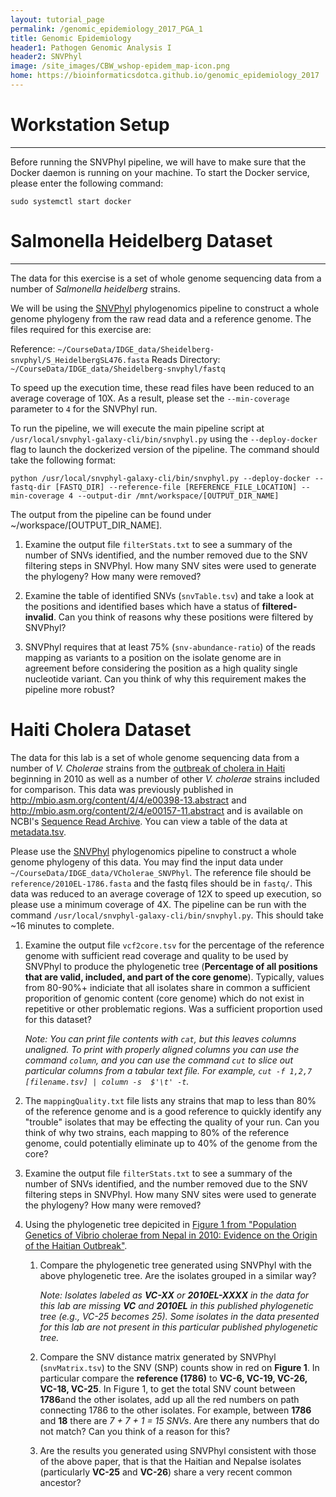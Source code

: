 ```yaml
---
layout: tutorial_page
permalink: /genomic_epidemiology_2017_PGA_1
title: Genomic Epidemiology
header1: Pathogen Genomic Analysis I
header2: SNVPhyl
image: /site_images/CBW_wshop-epidem_map-icon.png
home: https://bioinformaticsdotca.github.io/genomic_epidemiology_2017
---
```



# Workstation Setup
----
Before running the SNVPhyl pipeline, we will have to make sure that the Docker daemon is running on your machine.  To start the Docker service, please enter the following command:

`sudo systemctl start docker` 



# Salmonella Heidelberg Dataset
----
The data for this exercise is a set of whole genome sequencing data from a number of *Salmonella heidelberg* strains.    

We will be using the [SNVPhyl][] phylogenomics pipeline to construct a whole genome phylogeny from the raw read data and a reference genome.  The files required for this exercise are:

Reference: `~/CourseData/IDGE_data/Sheidelberg-snvphyl/S_HeidelbergSL476.fasta` 
Reads Directory: `~/CourseData/IDGE_data/Sheidelberg-snvphyl/fastq`

To speed up the execution time, these read files have been reduced to an average coverage of 10X.  As a result, please set the `--min-coverage` parameter to `4` for the SNVPhyl run. 

To run the pipeline, we will execute the main pipeline script at `/usr/local/snvphyl-galaxy-cli/bin/snvphyl.py` using the `--deploy-docker` flag to launch the dockerized version of the pipeline.  The command should take the following format:

`python /usr/local/snvphyl-galaxy-cli/bin/snvphyl.py --deploy-docker --fastq-dir [FASTQ_DIR] --reference-file [REFERENCE_FILE_LOCATION] --min-coverage 4 --output-dir /mnt/workspace/[OUTPUT_DIR_NAME]`

The output from the pipeline can be found under ~/workspace/[OUTPUT_DIR_NAME].  

1.  Examine the output file `filterStats.txt` to see a summary of the number of SNVs identified, and the number removed due to the SNV filtering steps in SNVPhyl. How many SNV sites were used to generate the phylogeny? How many were removed?

2. Examine the table of identified SNVs (`snvTable.tsv`) and take a look at the positions and identified bases which have a status of **filtered-invalid**. Can you think of reasons why these positions were filtered by SNVPhyl?

3.  SNVPhyl requires that at least 75% (`snv-abundance-ratio`) of the reads mapping as variants to a position on the isolate genome are in agreement before considering the position as a high quality single nucleotide variant.  Can you think of why this requirement makes the pipeline more robust?

[SNVPhyl]: https://snvphyl.readthedocs.io




# Haiti Cholera Dataset

The data for this lab is a set of whole genome sequencing data from a number of *V. Cholerae* strains from the [outbreak of cholera in Haiti][haiti-cholera] beginning in 2010 as well as a number of other *V. cholerae* strains included for comparison.  This data was previously published in <http://mbio.asm.org/content/4/4/e00398-13.abstract> and <http://mbio.asm.org/content/2/4/e00157-11.abstract> and is available on NCBI's [Sequence Read Archive](http://www.ncbi.nlm.nih.gov/sra/).  You can view a table of the data at [metadata.tsv][].

Please use the [SNVPhyl][] phylogenomics pipeline to construct a whole genome phylogeny of this data. You may find the input data under `~/CourseData/IDGE_data/VCholerae_SNVPhyl`. The reference file should be `reference/2010EL-1786.fasta` and the fastq files should be in `fastq/`. This data was reduced to an average coverage of 12X to speed up execution, so please use a minimum coverage of 4X.  The pipeline can be run with the command `/usr/local/snvphyl-galaxy-cli/bin/snvphyl.py`. This should take ~16 minutes to complete.

1. Examine the output file `vcf2core.tsv` for the percentage of the reference genome with sufficient read coverage and quality to be used by SNVPhyl to produce the phylogenetic tree (**Percentage of all positions that are valid, included, and part of the core genome**). Typically, values from 80-90%+ indiciate that all isolates share in common a sufficient proporition of genomic content (core genome) which do not exist in repetitive or other problematic regions. Was a sufficient proportion used for this dataset?

   *Note: You can print file contents with `cat`, but this leaves columns unaligned. To print with properly aligned columns you can use the command `column`, and you can use the command `cut` to slice out particular columns from a tabular text file. For example, `cut -f 1,2,7 [filename.tsv] | column -s  $'\t' -t`.*

2.  The `mappingQuality.txt` file lists any strains that map to less than 80% of the reference genome and is a good reference to quickly identify any "trouble" isolates that may be effecting the quality of your run.  Can you think of why two strains, each mapping to 80% of the reference genome, could potentially eliminate up to 40% of the genome from the core?    

3. Examine the output file `filterStats.txt` to see a summary of the number of SNVs identified, and the number removed due to the SNV filtering steps in SNVPhyl. How many SNV sites were used to generate the phylogeny? How many were removed?


4. Using the phylogenetic tree depicited in [Figure 1 from "Population Genetics of Vibrio cholerae from Nepal in 2010: Evidence on the Origin of the Haitian Outbreak"][pop-vc-f1].

   1. Compare the phylogenetic tree generated using SNVPhyl with the above phylogenetic tree. Are the isolates grouped in a similar way?

      *Note: Isolates labeled as __VC-XX__ or __2010EL-XXXX__ in the data for this lab are missing __VC__ and __2010EL__ in this published phylogenetic tree (e.g., VC-25 becomes 25). Some isolates in the data presented for this lab are not present in this particular published phylogenetic tree.*

   2. Compare the SNV distance matrix generated by SNVPhyl (`snvMatrix.tsv`) to the SNV (SNP) counts show in red on **Figure 1**. In particular compare the **reference (1786)** to **VC-6, VC-19, VC-26, VC-18, VC-25**.  In Figure 1, to get the total SNV count between **1786**and the other isolates, add up all the red numbers on path connecting 1786 to the other isolates.  For example, between **1786** and **18** there are *7 + 7 + 1 = 15 SNVs*. Are there any numbers that do not match? Can you think of a reason for this?

   3. Are the results you generated using SNVPhyl consistent with those of the above paper, that is that the Haitian and Nepalse isolates (particularly **VC-25** and **VC-26**) share a very recent common ancestor?

[pop-vc-f1]: http://mbio.asm.org/content/2/4/e00157-11/F1.expansion.html
[haiti-cholera]: http://en.wikipedia.org/wiki/2010%E2%80%9313_Haiti_cholera_outbreak
[metadata.tsv]: metadata.tsv
[SNVPhyl]: https://snvphyl.readthedocs.io

